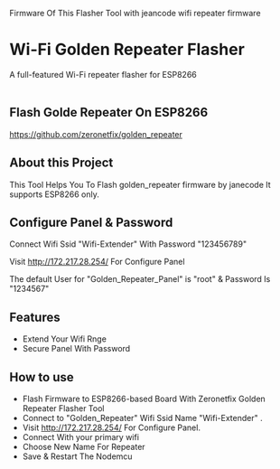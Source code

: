 Firmware Of This Flasher Tool with jeancode wifi repeater firmware

# Wi-Fi Golden Repeater Flasher

A full-featured Wi-Fi repeater flasher for ESP8266 <br>
</a>
<br>

## Flash Golde Repeater On ESP8266
https://github.com/zeronetfix/golden_repeater

## About this Project
This Tool Helps You To Flash golden_repeater firmware by janecode It supports ESP8266 only.

## Configure Panel & Password 

Connect Wifi Ssid "Wifi-Extender" With Password "123456789"

Visit http://172.217.28.254/ For Configure Panel

The default User for "Golden_Repeater_Panel" is "root" & Password Is "1234567" 

## Features
- Extend Your Wifi Rnge
- Secure Panel With Password

## How to use
- Flash Firmware to ESP8266-based Board With Zeronetfix Golden Repeater Flasher Tool
- Connect to "Golden_Repeater" Wifi Ssid Name "Wifi-Extender" .
- Visit http://172.217.28.254/ For Configure Panel. 
- Connect With your primary wifi 
- Choose New Name For Repeater
- Save & Restart The Nodemcu
